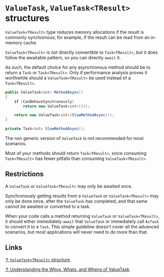 # `ValueTask`, `ValueTask<TResult>` structures

`ValueTask<TResult>` type reduces memory allocations if the result is commonly synchronous; for example, if the result can be read from an in-memory cache.

`ValueTask<TResult>` is not directly convertible to `Task<TResult>`, but it does follow the awaitable pattern, so you can directly `await` it.

As such, the default choice for any asynchronous method should be to return a `Task` or `Task<TResult>`. Only if performance analysis proves it worthwhile should a `ValueTask<TResult>` be used instead of a `Task<TResult>`.

```csharp
public ValueTask<int> MethodAsync()
{
    if (CanBehaveSynchronously)
        return new ValueTask<int>(13);

    return new ValueTask<int>(SlowMethodAsync());
}

private Task<int> SlowMethodAsync();
```

The non generic version of `ValueTask` is not recommended for most scenarios.

Most of your methods should return `Task<TResult>`, since consuming `Task<TResult>` has fewer pitfalls than consuming `ValueTask<TResult>`.

## Restrictions

A `ValueTask` or `ValueTask<TResult>` may only be awaited once.

Synchronously getting results from a `ValueTask` or `ValueTask<TResult>` may only be done once, after the `ValueTask` has completed, and that same cannot be awaited or converted to a task.

When your code calls a method returning `ValueTask` or `ValueTask<TResult>`, it should either immediately `await` that `ValueTask` or immediately call `AsTask` to convert it to a `Task`. This simple guideline doesn't cover all the advanced scenarios, but most applications will never need to do more than that.

## Links

[↑ `ValueTask<TResult>` structure](https://docs.microsoft.com/en-us/dotnet/api/system.threading.tasks.valuetask-1).

[↑ Understanding the Whys, Whats, and Whens of ValueTask](https://devblogs.microsoft.com/dotnet/understanding-the-whys-whats-and-whens-of-valuetask/).
